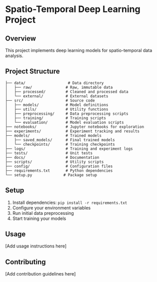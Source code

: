 # Spatio-Temporal Deep Learning Project

## Overview
This project implements deep learning models for spatio-temporal data analysis.

## Project Structure
```
├── data/                   # Data directory
│   ├── raw/               # Raw, immutable data
│   ├── processed/         # Cleaned and processed data
│   └── external/          # External datasets
├── src/                   # Source code
│   ├── models/            # Model definitions
│   ├── utils/             # Utility functions
│   ├── preprocessing/     # Data preprocessing scripts
│   ├── training/          # Training scripts
│   └── evaluation/        # Model evaluation scripts
├── notebooks/             # Jupyter notebooks for exploration
├── experiments/           # Experiment tracking and results
├── models/                # Trained models
│   ├── saved_models/      # Final trained models
│   └── checkpoints/       # Training checkpoints
├── logs/                  # Training and experiment logs
├── tests/                 # Unit tests
├── docs/                  # Documentation
├── scripts/               # Utility scripts
├── config/                # Configuration files
├── requirements.txt       # Python dependencies
└── setup.py              # Package setup
```

## Setup
1. Install dependencies: `pip install -r requirements.txt`
2. Configure your environment variables
3. Run initial data preprocessing
4. Start training your models

## Usage
[Add usage instructions here]

## Contributing
[Add contribution guidelines here]
